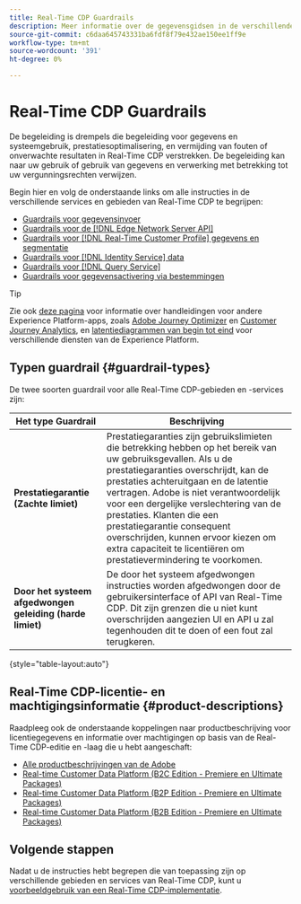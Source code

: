 ```yaml
---
title: Real-Time CDP Guardrails
description: Meer informatie over de gegevensgidsen in de verschillende services en gebieden van Real-Time CDP.
source-git-commit: c6daa645743331ba6fdf8f79e432ae150ee1ff9e
workflow-type: tm+mt
source-wordcount: '391'
ht-degree: 0%

---
```


# Real-Time CDP Guardrails

De begeleiding is drempels die begeleiding voor gegevens en systeemgebruik, prestatiesoptimalisering, en vermijding van fouten of onverwachte resultaten in Real-Time CDP verstrekken. De begeleiding kan naar uw gebruik of gebruik van gegevens en verwerking met betrekking tot uw vergunningsrechten verwijzen.

Begin hier en volg de onderstaande links om alle instructies in de verschillende services en gebieden van Real-Time CDP te begrijpen:

* [Guardrails voor gegevensinvoer](/help/ingestion/guardrails.md)
* [Guardrails voor de [!DNL Edge Network Server API]](/help/server-api/guardrails.md)
* [Guardrails voor [!DNL Real-Time Customer Profile] gegevens en segmentatie](/help/profile/guardrails.md)
* [Guardrails voor [!DNL Identity Service] data](/help/identity-service/guardrails.md)
* [Guardrails voor [!DNL Query Service]](/help/query-service/guardrails.md)
* [Guardrails voor gegevensactivering via bestemmingen](/help/destinations/guardrails.md)

>[!TIP]
>
>Zie ook [deze pagina](https://experienceleague.adobe.com/docs/blueprints-learn/architecture/architecture-overview/deployment/guardrails.html) voor informatie over handleidingen voor andere Experience Platform-apps, zoals [Adobe Journey Optimizer](https://experienceleague.adobe.com/docs/journey-optimizer.html) en [Customer Journey Analytics](https://experienceleague.adobe.com/docs/customer-journey-analytics.html), en [latentiediagrammen van begin tot eind](https://experienceleague.adobe.com/docs/blueprints-learn/architecture/architecture-overview/deployment/guardrails.html?lang=en#end-to-end-latency-diagrams) voor verschillende diensten van de Experience Platform.

## Typen guardrail {#guardrail-types}

De twee soorten guardrail voor alle Real-Time CDP-gebieden en -services zijn:

| Het type Guardrail | Beschrijving |
|----------|---------|
| **Prestatiegarantie (Zachte limiet)** | Prestatiegaranties zijn gebruikslimieten die betrekking hebben op het bereik van uw gebruiksgevallen. Als u de prestatiegaranties overschrijdt, kan de prestaties achteruitgaan en de latentie vertragen. Adobe is niet verantwoordelijk voor een dergelijke verslechtering van de prestaties. Klanten die een prestatiegarantie consequent overschrijden, kunnen ervoor kiezen om extra capaciteit te licentiëren om prestatievermindering te voorkomen. |
| **Door het systeem afgedwongen geleiding (harde limiet)** | De door het systeem afgedwongen instructies worden afgedwongen door de gebruikersinterface of API van Real-Time CDP. Dit zijn grenzen die u niet kunt overschrijden aangezien UI en API u zal tegenhouden dit te doen of een fout zal terugkeren. |

{style="table-layout:auto"}

## Real-Time CDP-licentie- en machtigingsinformatie {#product-descriptions}

Raadpleeg ook de onderstaande koppelingen naar productbeschrijving voor licentiegegevens en informatie over machtigingen op basis van de Real-Time CDP-editie en -laag die u hebt aangeschaft:

* [Alle productbeschrijvingen van de Adobe](https://helpx.adobe.com/legal/product-descriptions.html)
* [Real-time Customer Data Platform (B2C Edition - Premiere en Ultimate Packages)](https://helpx.adobe.com/legal/product-descriptions/real-time-customer-data-platform-b2c-edition-prime-and-ultimate-packages.html)
* [Real-time Customer Data Platform (B2P Edition - Premiere en Ultimate Packages)](https://helpx.adobe.com/legal/product-descriptions/real-time-customer-data-platform-b2p-edition-prime-and-ultimate-packages.html)
* [Real-time Customer Data Platform (B2B Edition - Premiere en Ultimate Packages)](https://helpx.adobe.com/legal/product-descriptions/real-time-customer-data-platform-b2b-edition-prime-and-ultimate-packages.html)

## Volgende stappen

Nadat u de instructies hebt begrepen die van toepassing zijn op verschillende gebieden en services van Real-Time CDP, kunt u [voorbeeldgebruik van een Real-Time CDP-implementatie](/help/rtcdp/get-started.md).
